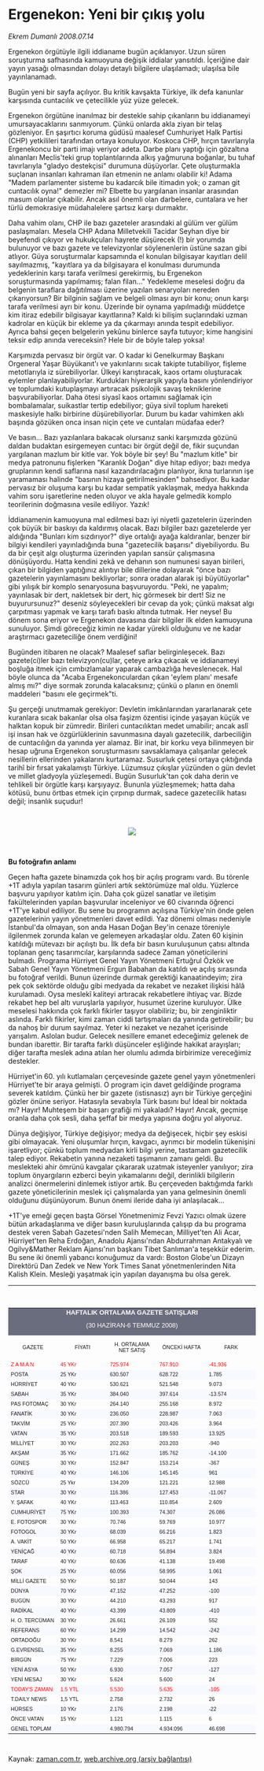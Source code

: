 # Ergenekon: Yeni bir çıkış yolu

*Ekrem Dumanlı 2008.07.14*

<tr><td class="metin" colspan="2" style="padding-top: 20px; padding-left: 5px; padding-right: 10px;">Ergenekon örgütüyle ilgili iddianame bugün açıklanıyor. Uzun süren soruşturma safhasında kamuoyuna değişik iddialar yansıtıldı. İçeriğine dair yayın yasağı olmasından dolayı detaylı bilgilere ulaşılamadı; ulaşılsa bile yayınlanamadı.</td></tr><tr><td class="metin" colspan="2" style="padding-top: 20px; padding-left: 5px; padding-right: 10px;"><p>Bugün yeni bir sayfa açılıyor. Bu kritik kavşakta Türkiye, ilk defa kanunlar karşısında cuntacılık ve çetecilikle yüz yüze gelecek. 
<p>Ergenekon örgütüne inanılmaz bir destekle sahip çıkanların bu iddianameyi umursayacaklarını sanmıyorum. Çünkü onlarda akla ziyan bir telaş gözleniyor. En şaşırtıcı koruma güdüsü maalesef Cumhuriyet Halk Partisi (CHP) yetkilileri tarafından ortaya konuluyor. Koskoca CHP, hırçın tavırlarıyla Ergenekoncu bir parti imajı veriyor adeta. Darbe planı yaptığı için gözaltına alınanları Meclis'teki grup toplantılarında alkış yağmuruna boğanlar, bu tuhaf tavırlarıyla "gladyo destekçisi" durumuna düşüyorlar. Çete oluşturmakla suçlanan insanları kahraman ilan etmenin ne anlamı olabilir ki! Adama "Madem parlamenter sisteme bu kadarcık bile itimadın yok; o zaman git cuntacılık oyna!" demezler mi? Elbette bu yargılanan insanlar arasından masum olanlar çıkabilir. Ancak asıl önemli olan darbelere, cuntalara ve her türlü demokrasiye müdahalelere şartsız karşı durmaktır.
<p>Daha vahim olanı, CHP ile bazı gazeteler arasındaki al gülüm ver gülüm paslaşmaları. Mesela CHP Adana Milletvekili Tacidar Seyhan diye bir beyefendi çıkıyor ve hukukçuları hayrete düşürecek (!) bir yorumda bulunuyor ve bazı gazete ve televizyonlar söylenenlerin üstüne sazan gibi atlıyor. Güya soruşturmalar kapsamında el konulan bilgisayar kayıtları delil sayılmazmış, "kayıtlara ya da bilgisayara el konulması durumunda yedeklerinin karşı tarafa verilmesi gerekirmiş, bu Ergenekon soruşturmasında yapılmamış; falan filan..." Yedekleme meselesi doğru da belgenin taraflara dağıtılması üzerine yazılan senaryoları nereden çıkarıyorsun? Bir bilginin sağlam ve belgeli olması ayrı bir konu; onun karşı tarafa verilmesi ayrı bir konu. Üzerinde bir oynama yapılmadığı müddetçe kim itiraz edebilir bilgisayar kayıtlarına? Kaldı ki bilişim suçlarındaki uzman kadrolar en küçük bir ekleme ya da çıkarmayı anında tespit edebiliyor. Ayrıca bahsi geçen belgelerin yekûnu binlerce sayfa tutuyor; kime hangisini teksir edip anında vereceksin? Hele bir de böyle talep yoksa!
<p>Karşımızda pervasız bir örgüt var. O kadar ki Genelkurmay Başkanı Orgeneral Yaşar Büyükanıt'ı ve yakınlarını sıcak takipte tutabiliyor, fişleme metotlarıyla iz sürebiliyorlar. Ülkeyi karıştıracak, kaos ortamı oluşturacak eylemler planlayabiliyorlar. Kurdukları hiyerarşik yapıyla basını yönlendiriyor ve toplumdaki kutuplaşmayı artıracak psikolojik savaş tekniklerine başvurabiliyorlar. Daha ötesi siyasî kaos ortamını sağlamak için bombalamalar, suikastlar tertip edebiliyor; güya sivil toplum hareketi maskesiyle halkı birbirine düşürebiliyorlar. Durum bu kadar vahimken aklı başında gözüken onca insan niçin çete ve cuntaları müdafaa eder?
<p>Ve basın... Bazı yazılanlara bakacak olursanız sanki karşımızda gözünü daldan budaktan esirgemeyen cuntacı bir örgüt değil de, fikir suçundan yargılanan mazlum bir kitle var. Yok böyle bir şey! Bu "mazlum kitle" bir medya patronunu fişlerken "Karanlık Doğan" diye hitap ediyor; bazı medya gruplarının kendi saflarına nasıl kazandırılacağını planlıyor, ikna turlarının işe yaramaması halinde "basının hizaya getirilmesinden" bahsediyor. Bu kadar pervasız bir oluşuma karşı bu kadar sempatik yaklaşmak, medya hakkında vahim soru işaretlerine neden oluyor ve akla hayale gelmedik komplo teorilerinin doğmasına vesile ediliyor. Yazık!
<p>İddianamenin kamuoyuna mal edilmesi bazı iyi niyetli gazetelerin üzerinden çok büyük bir baskıyı da kaldırmış olacak. Bazı bilgiler bazı gazetelerde yer aldığında "Bunları kim sızdırıyor?" diye ortalığı ayağa kaldıranlar, benzer bir bilgiyi kendileri yayınladığında buna "gazetecilik başarısı" diyebiliyordu. Bu da bir çeşit algı oluşturma üzerinden yapılan sansür çalışmasına dönüşüyordu. Hatta kendini zekâ ve dehanın son numunesi sayan birileri, çıkan bir bilgiden yaptığınız alıntıyı bile dillerine dolayarak "önce bazı gazetelerin yayınlamasını bekliyorlar; sonra oradan alarak işi büyütüyorlar" gibi yılışık bir komplo senaryosuna başvuruyordu. "Peki, ne yapalım; yayınlasak bir dert, nakletsek bir dert, hiç görmesek bir dert! Siz ne buyurursunuz?" deseniz söyleyecekleri bir cevap da yok; çünkü maksat algı çarpıtması yapmak ve karşı tarafı baskı altında tutmak. Her neyse! Bu dönem sona eriyor ve Ergenekon davasına dair bilgiler ilk elden kamuoyuna sunuluyor. Şimdi göreceğiz kimin ne kadar yürekli olduğunu ve ne kadar araştırmacı gazeteciliğe önem verdiğini!
<p>Bugünden itibaren ne olacak? Maalesef saflar belirginleşecek. Bazı gazete(ci)ler bazı televizyon(cu)lar, çeteye arka çıkacak ve iddianameyi boşluğa itmek için cımbızlamalar yaparak cambazlığa heveslenecek. Hal böyle olunca da "Acaba Ergenekonculardan çıkan 'eylem planı' mesafe almış mı?" diye sormak zorunda kalacaksınız; çünkü o planın en önemli maddeleri "basını ele geçirmek"ti.
<p>Şu gerçeği unutmamak gerekiyor: Devletin imkânlarından yararlanarak çete kuranlara sıcak bakanlar olsa olsa faşizm özentisi içinde yaşayan küçük ve halktan kopuk bir zümredir. Birileri cuntacılıktan medet umabilir; ancak aslî işi insan hak ve özgürlüklerinin savunmasına dayalı gazetecilik, darbeciliğin de cuntacılığın da yanında yer alamaz. Bir inat, bir korku veya bilinmeyen bir hesap uğruna Ergenekon soruşturmasını savsaklamaya çalışanlar gelecek nesillerin ellerinden yakalarını kurtaramaz. Susurluk çetesi ortaya çıktığında tarihî bir fırsat yakalamıştı Türkiye. Lüzumsuz çıkışlar yüzünden o gün devlet ve millet gladyoyla yüzleşemedi. Bugün Susurluk'tan çok daha derin ve tehlikeli bir örgütle karşı karşıyayız. Bununla yüzleşmemek; hatta daha kötüsü, bunu örtbas etmek için çırpınıp durmak, sadece gazetecilik hatası değil; insanlık suçudur!
<p><br/>
<p><p align="center"><img border="0" src="http://web.archive.org/web/20080912071348im_/http://medya.zaman.com.tr/2008/07/14/1t.jpg"/>
<p><br/>
<p>
<p><b>Bu fotoğrafın anlamı</b>
<p>Geçen hafta gazete binamızda çok hoş bir açılış programı vardı. Bu törenle +1T adıyla yapılan tasarım günleri artık sektörümüze mal oldu. Yüzlerce başvuru yapılıyor katılım için. Daha çok güzel sanatlar ve iletişim fakültelerinden yapılan başvurular inceleniyor ve 60 civarında öğrenci +1T'ye kabul ediliyor. Bu sene bu programın açılışına Türkiye'nin önde gelen gazetelerinin yayın yönetmenleri davet edildi. Yaz dönemi olması nedeniyle İstanbul'da olmayan, son anda Hasan Doğan Bey'in cenaze töreniyle ilgilenmek zorunda kalan ve gelemeyen arkadaşlar oldu. Zaten 60 kişinin katıldığı mütevazı bir açılıştı bu. İlk defa bir basın kuruluşunun çatısı altında toplanan genç tasarımcılar, karşılarında sadece Zaman yöneticilerini bulmadı. Programa Hürriyet Genel Yayın Yönetmeni Ertuğrul Özkök ve Sabah Genel Yayın Yönetmeni Ergun Babahan da katıldı ve açılış sırasında bu fotoğraf verildi. Bunun üzerinde durmak gerektiği kanaatindeyim; zira pek çok sektörde olduğu gibi medyada da rekabet ve nezaket ilişkisi hâlâ kurulamadı. Oysa meslekî kaliteyi artıracak rekabetlere ihtiyaç var. Bizde rekabet hep bel altı vuruşlarla yapılıyor, husumet üzerine kuruluyor. Ülke meselesi hakkında çok farklı fikirler taşıyor olabiliriz; bu, bir zenginliktir aslında. Farklı fikirler, kimi zaman ciddi tartışmaları da yanında getirebilir; bu da nahoş bir durum sayılmaz. Yeter ki nezaket ve nezahet içerisinde yarışalım. Aslolan budur. Gelecek nesillere emanet edeceğimiz gelenek de bundan ibarettir. Bir tarafta farklı düşünceler eşliğinde hakikat arayışları; diğer tarafta meslek adına atılan her olumlu adımda birbirimize vereceğimiz destekler.
<p>Hürriyet'in 60. yılı kutlamaları çerçevesinde gazete genel yayın yönetmenleri Hürriyet'te bir araya gelmişti. O program için davet geldiğinde programa severek katıldım. Çünkü her bir gazete (istisnasız) ayrı bir Türkiye gerçeğini gözler önüne seriyor. Hatasıyla sevabıyla Türk basını bu! İdeal bir noktada mı? Hayır! Muhteşem bir başarı grafiği mi yakaladı? Hayır! Ancak, geçmişe oranla daha çok sesli, daha şeffaf bir medya yapısına doğru yol alıyoruz. 
<p> Dünya değişiyor, Türkiye değişiyor; medya da değişecek, hiçbir şey eskisi gibi olmayacak. Yeni oluşumlar hırçın, kavgacı, ayrımcı bir modelin tükenişini işaretliyor; çünkü toplum medyadan kirli bilgi yerine, tastamam gazetecilik talep ediyor. Rekabetin yanına nezaketi taşımanın zamanı geldi. Bu meslekteki ahir ömrünü kavgalar çıkararak uzatmak isteyenler yanılıyor; zira toplum önyargıların ezberci beyin yıkamalarını değil, derinlikli bilgilerin analizci önermelerini dinlemek istiyor artık. Bu çerçeveden baktığımda farklı gazete yöneticilerinin meslek içi çalışmalarda yan yana gelmesinin önemli olduğunu düşünüyorum. Bunun önemi ileride daha iyi anlaşılacak... 
<p>+1T'ye emeği geçen başta Görsel Yönetmenimiz Fevzi Yazıcı olmak üzere bütün arkadaşlarıma ve diğer basın kuruluşlarında çalışıp da bu programa destek veren Sabah Gazetesi'nden Salih Memecan, Milliyet'ten Ali Acar, Hürriyet'ten Reha Erdoğan, Anadolu Ajansı'ndan Abdurrahman Antakyalı ve Ogilvy&amp;Mather Reklam Ajansı'nın başkanı Tibet Sanlıman'a teşekkür ederim. Bu sene iki önemli yabancı konuğumuz da vardı: Boston Globe'un Dizayn Direktörü Dan Zedek ve New York Times Sanat yönetmenlerinden Nita Kalish Klein. Mesleği yaşatmak için yapılan dayanışma bu olsa gerek.

<p><hr/><br/>
<html>
<head>
<meta content="tr" http-equiv="Content-Language"/>
<meta content="text/html; charset=utf-8" http-equiv="Content-Type"/>
<meta content="text/html; charset=utf-8" http-equiv="Content-Type"/>
<meta content="600" http-equiv="Refresh"/>
<meta content="Tufan Bilge" http-equiv="Author"/>
<style type="text/css">
TABLE.bilge { border: 1 solid #6A6D7E; 
 font-family:arial; font-size: 8pt;  
text-align:right; }

TR.tablobaslik { background-color:#CCD0DC;  
font-weight: 700; color:white; }

TR.normal { background-color:white; }
TR.koyu { background-color:#F8F8FF; }
</style>
</head>
<body>
<center>
<table border="0" cellpadding="0" cellspacing="0" class="bilge" width="400">
<tr bgcolor="#6a6d7e"><td align="center" colspan="5" height="25" width="100%">
<font color="#ffffff" size="2">
<span style="font-weight: 700; background-color: #6a6d7e">HAFTALIK ORTALAMA 
GAZETE SATIŞLARI </span></font>
<p><font color="#ffffff" size="2"><span style="BACKGROUND-COLOR: #6a6d7e">(30 
HAZİRAN-6 TEMMUZ 2008)</span></font></p></td></tr>
<tr class="tablobaslik">
<td align="left" height="25" width="100">
<p align="center">GAZETE</p></td>
<td align="left" height="25" width="100">
<p align="center">FİYATI</p></td>
<td align="left" height="25" width="100">
<p align="center">H. ORTALAMA NET SATIŞ</p></td>
<td align="left" height="25" width="100">
<p align="center">ÖNCEKİ HAFTA</p></td>
<td align="left" height="25" width="100">
<p align="center">FARK</p></td>
</tr>
<tr class="normal">
<td align="left" height="20" width="100"><font color="#FF0000">Z A M A N</font></td>
<td align="left" height="20" width="100"><font color="#FF0000">45 YKr</font></td>
<td align="left" height="20" width="100"><font color="#FF0000">725.974</font></td>
<td align="left" height="20" width="100"><font color="#FF0000">767.910</font></td>
<td align="left" height="20" width="100"><font color="#FF0000">-41.936</font></td>
</tr>
<tr class="koyu">
<td align="left" height="20" width="100">POSTA</td>
<td align="left" height="20" width="100">25 YKr</td>
<td align="left" height="20" width="100">630.507</td>
<td align="left" height="20" width="100">628.722</td>
<td align="left" height="20" width="100">1.785</td>
</tr>
<tr class="normal">
<td align="left" height="20" width="100">HÜRRİYET</td>
<td align="left" height="20" width="100">40 YKr</td>
<td align="left" height="20" width="100">530.621</td>
<td align="left" height="20" width="100">521.548</td>
<td align="left" height="20" width="100">9.073</td>
</tr>
<tr class="koyu">
<td align="left" height="20" width="100">SABAH</td>
<td align="left" height="20" width="100">35 YKr</td>
<td align="left" height="20" width="100">384.040</td>
<td align="left" height="20" width="100">397.614</td>
<td align="left" height="20" width="100">-13.574</td>
</tr>
<tr class="normal">
<td align="left" height="20" width="100">PAS FOTOMAÇ</td>
<td align="left" height="20" width="100">30 YKr</td>
<td align="left" height="20" width="100">264.140</td>
<td align="left" height="20" width="100">255.168</td>
<td align="left" height="20" width="100">8.972</td>
</tr>
<tr class="koyu">
<td align="left" height="20" width="100">FANATİK</td>
<td align="left" height="20" width="100">30 YKr</td>
<td align="left" height="20" width="100">236.050</td>
<td align="left" height="20" width="100">228.987</td>
<td align="left" height="20" width="100">7.063</td>
</tr>
<tr class="normal">
<td align="left" height="20" width="100">TAKVİM</td>
<td align="left" height="20" width="100">25 YKr</td>
<td align="left" height="20" width="100">207.390</td>
<td align="left" height="20" width="100">203.426</td>
<td align="left" height="20" width="100">3.964</td>
</tr>
<tr class="koyu">
<td align="left" height="20" width="100">VATAN</td>
<td align="left" height="20" width="100">35 YKr</td>
<td align="left" height="20" width="100">203.518</td>
<td align="left" height="20" width="100">189.593</td>
<td align="left" height="20" width="100">13.925</td>
</tr>
<tr class="normal">
<td align="left" height="20" width="100">MİLLİYET</td>
<td align="left" height="20" width="100">30 YKr</td>
<td align="left" height="20" width="100">202.263</td>
<td align="left" height="20" width="100">203.203</td>
<td align="left" height="20" width="100">-940</td>
</tr>
<tr class="koyu">
<td align="left" height="20" width="100">AKŞAM</td>
<td align="left" height="20" width="100">35 YKr</td>
<td align="left" height="20" width="100">171.662</td>
<td align="left" height="20" width="100">185.762</td>
<td align="left" height="20" width="100">-14.100</td>
</tr>
<tr class="normal">
<td align="left" height="20" width="100">GÜNEŞ</td>
<td align="left" height="20" width="100">30 YKr</td>
<td align="left" height="20" width="100">152.847</td>
<td align="left" height="20" width="100">153.214</td>
<td align="left" height="20" width="100">-367</td>
</tr>
<tr class="koyu">
<td align="left" height="20" width="100">TÜRKİYE</td>
<td align="left" height="20" width="100">40 YKr</td>
<td align="left" height="20" width="100">146.106</td>
<td align="left" height="20" width="100">145.145</td>
<td align="left" height="20" width="100">961</td>
</tr>
<tr class="normal">
<td align="left" height="20" width="100">SÖZCÜ</td>
<td align="left" height="20" width="100">25 Ykr</td>
<td align="left" height="20" width="100">134.209</td>
<td align="left" height="20" width="100">121.221</td>
<td align="left" height="20" width="100">12.988</td>
</tr>
<tr class="koyu">
<td align="left" height="20" width="100">STAR</td>
<td align="left" height="20" width="100">30 YKr</td>
<td align="left" height="20" width="100">116.386</td>
<td align="left" height="20" width="100">127.453</td>
<td align="left" height="20" width="100">-11.067</td>
</tr>
<tr class="normal">
<td align="left" height="20" width="100">Y. ŞAFAK</td>
<td align="left" height="20" width="100">40 YKr</td>
<td align="left" height="20" width="100">113.463</td>
<td align="left" height="20" width="100">110.854</td>
<td align="left" height="20" width="100">2.609</td>
</tr>
<tr class="koyu">
<td align="left" height="20" width="100">CUMHURİYET</td>
<td align="left" height="20" width="100">75 YKr</td>
<td align="left" height="20" width="100">100.393</td>
<td align="left" height="20" width="100">74.307</td>
<td align="left" height="20" width="100">26.086</td>
</tr>
<tr class="normal">
<td align="left" height="20" width="100">E. FOTOSPOR</td>
<td align="left" height="20" width="100">30 YKr</td>
<td align="left" height="20" width="100">70.746</td>
<td align="left" height="20" width="100">59.769</td>
<td align="left" height="20" width="100">10.977</td>
</tr>
<tr class="koyu">
<td align="left" height="20" width="100">FOTOGOL </td>
<td align="left" height="20" width="100">30 YKr</td>
<td align="left" height="20" width="100">68.039</td>
<td align="left" height="20" width="100">66.216</td>
<td align="left" height="20" width="100">1.823</td>
</tr>
<tr class="normal">
<td align="left" height="20" width="100">A. VAKİT</td>
<td align="left" height="20" width="100">50 YKr</td>
<td align="left" height="20" width="100">66.958</td>
<td align="left" height="20" width="100">65.217</td>
<td align="left" height="20" width="100">1.741</td>
</tr>
<tr class="koyu">
<td align="left" height="20" width="100">YENİÇAĞ</td>
<td align="left" height="20" width="100">40 YKr</td>
<td align="left" height="20" width="100">60.718</td>
<td align="left" height="20" width="100">56.894</td>
<td align="left" height="20" width="100">3.824</td>
</tr>
<tr class="normal">
<td align="left" height="20" width="100">TARAF</td>
<td align="left" height="20" width="100">40 YKr</td>
<td align="left" height="20" width="100">60.636</td>
<td align="left" height="20" width="100">41.138</td>
<td align="left" height="20" width="100">19.498</td>
</tr>
<tr class="koyu">
<td align="left" height="20" width="100">ŞOK</td>
<td align="left" height="20" width="100">25 YKr</td>
<td align="left" height="20" width="100">60.056</td>
<td align="left" height="20" width="100">58.995</td>
<td align="left" height="20" width="100">1.061</td>
</tr>
<tr class="normal">
<td align="left" height="20" width="100">MİLLİ GAZETE</td>
<td align="left" height="20" width="100">50 YKr</td>
<td align="left" height="20" width="100">50.187</td>
<td align="left" height="20" width="100">50.044</td>
<td align="left" height="20" width="100">143</td>
</tr>
<tr class="koyu">
<td align="left" height="20" width="100">DÜNYA</td>
<td align="left" height="20" width="100">70 YKr</td>
<td align="left" height="20" width="100">47.152</td>
<td align="left" height="20" width="100">47.252</td>
<td align="left" height="20" width="100">-100</td>
</tr>
<tr class="normal">
<td align="left" height="20" width="100">BUGÜN</td>
<td align="left" height="20" width="100">30 YKr</td>
<td align="left" height="20" width="100">44.210</td>
<td align="left" height="20" width="100">43.293</td>
<td align="left" height="20" width="100">917</td>
</tr>
<tr class="koyu">
<td align="left" height="20" width="100">RADİKAL</td>
<td align="left" height="20" width="100">40 YKr</td>
<td align="left" height="20" width="100">43.399</td>
<td align="left" height="20" width="100">43.809</td>
<td align="left" height="20" width="100">-410</td>
</tr>
<tr class="normal">
<td align="left" height="20" width="100">H. O. TERCÜMAN</td>
<td align="left" height="20" width="100">30 YKr</td>
<td align="left" height="20" width="100">26.661</td>
<td align="left" height="20" width="100">26.109</td>
<td align="left" height="20" width="100">552</td>
</tr>
<tr class="koyu">
<td align="left" height="20" width="100">REFERANS</td>
<td align="left" height="20" width="100">60 YKr</td>
<td align="left" height="20" width="100">14.299</td>
<td align="left" height="20" width="100">14.542</td>
<td align="left" height="20" width="100">-242</td>
</tr>
<tr class="normal">
<td align="left" height="20" width="100">ORTADOĞU</td>
<td align="left" height="20" width="100">30 YKr</td>
<td align="left" height="20" width="100">8.541</td>
<td align="left" height="20" width="100">8.279</td>
<td align="left" height="20" width="100">262</td>
</tr>
<tr class="koyu">
<td align="left" height="20" width="100">G.EVRENSEL</td>
<td align="left" height="20" width="100">35 YKr</td>
<td align="left" height="20" width="100">8.255</td>
<td align="left" height="20" width="100">7.069</td>
<td align="left" height="20" width="100">1.186</td>
</tr>
<tr class="normal">
<td align="left" height="20" width="100">BİRGÜN</td>
<td align="left" height="20" width="100">75 YKr</td>
<td align="left" height="20" width="100">7.229</td>
<td align="left" height="20" width="100">7.006</td>
<td align="left" height="20" width="100">223</td>
</tr>
<tr class="koyu">
<td align="left" height="20" width="100">YENİ ASYA</td>
<td align="left" height="20" width="100">50 YKr</td>
<td align="left" height="20" width="100">6.930</td>
<td align="left" height="20" width="100">7.057</td>
<td align="left" height="20" width="100">-127</td>
</tr>
<tr class="normal">
<td align="left" height="20" width="100">YENİ MESAJ</td>
<td align="left" height="20" width="100">30 YKr</td>
<td align="left" height="20" width="100">5.624</td>
<td align="left" height="20" width="100">5.600</td>
<td align="left" height="20" width="100">24</td>
</tr>
<tr class="koyu">
<td align="left" height="20" width="100"><font color="#FF0000">TODAY'S ZAMAN</font></td>
<td align="left" height="20" width="100"><font color="#FF0000">1.5 YTL</font></td>
<td align="left" height="20" width="100"><font color="#FF0000">5.530</font></td>
<td align="left" height="20" width="100"><font color="#FF0000">5.635</font></td>
<td align="left" height="20" width="100"><font color="#FF0000">-105</font></td>
</tr>
<tr class="normal">
<td align="left" height="20" width="100">T.DAILY NEWS</td>
<td align="left" height="20" width="100">1,5 YTL</td>
<td align="left" height="20" width="100">2.758</td>
<td align="left" height="20" width="100">2.732</td>
<td align="left" height="20" width="100">26</td>
</tr>
<tr class="koyu">
<td align="left" height="20" width="100">HÜRSES</td>
<td align="left" height="20" width="100">10 YKr</td>
<td align="left" height="20" width="100">2.176</td>
<td align="left" height="20" width="100">2.198</td>
<td align="left" height="20" width="100">-22</td>
</tr>
<tr class="normal">
<td align="left" height="20" width="100">ÖNCE VATAN</td>
<td align="left" height="20" width="100">15 YKr</td>
<td align="left" height="20" width="100">1.121</td>
<td align="left" height="20" width="100">1.115</td>
<td align="left" height="20" width="100">6</td>
</tr>
<tr class="koyu">
<td align="left" height="20" width="100">GENEL TOPLAM</td>
<td align="left" height="20" width="100"></td>
<td align="left" height="20" width="100">4.980.794</td>
<td align="left" height="20" width="100">4.934.096</td>
<td align="left" height="20" width="100">46.698</td>
</tr>
</table>
</center>
</body>
</html>
<br/></p></p></p></p></p></p></p></p></p></p></p></p></p></p></p></p></p></p></p></td></tr>

Kaynak: [zaman.com.tr](http://zaman.com.tr/yazar.do?yazino=713893), [web.archive.org (arşiv bağlantısı)](http://web.archive.org/web/20080912071348/http://www.zaman.com.tr:80/yazar.do?yazino=713893)
